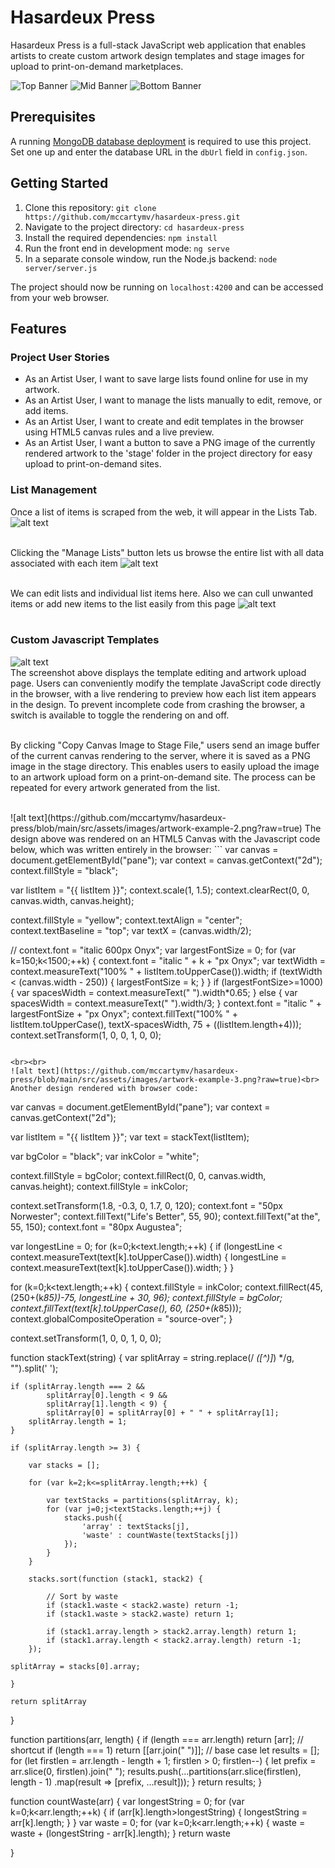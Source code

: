 # Hasardeux Press

Hasardeux Press is a full-stack JavaScript web application that enables artists to create custom artwork design templates and stage images for upload to print-on-demand marketplaces.

![Top Banner](https://github.com/mccartymv/hasardeux-press/blob/main/src/assets/images/top_banner.jpg?raw=true)
![Mid Banner](https://github.com/mccartymv/hasardeux-press/blob/main/src/assets/images/mid_banner.jpg?raw=true)
![Bottom Banner](https://github.com/mccartymv/hasardeux-press/blob/main/src/assets/images/bottom_banner.jpg?raw=true)

## Prerequisites

A running [MongoDB database deployment](https://www.mongodb.com/atlas/database) is required to use this project. Set one up and enter the database URL in the `dbUrl` field in `config.json`.

## Getting Started

1. Clone this repository: `git clone https://github.com/mccartymv/hasardeux-press.git`
2. Navigate to the project directory: `cd hasardeux-press`
3. Install the required dependencies: `npm install`
4. Run the front end in development mode: `ng serve`
5. In a separate console window, run the Node.js backend: `node server/server.js`

The project should now be running on `localhost:4200` and can be accessed from your web browser.

## Features

### Project User Stories

- As an Artist User, I want to save large lists found online for use in my artwork.
- As an Artist User, I want to manage the lists manually to edit, remove, or add items.
- As an Artist User, I want to create and edit templates in the browser using HTML5 canvas rules and a live preview.
- As an Artist User, I want a button to save a PNG image of the currently rendered artwork to the 'stage' folder in the project directory for easy upload to print-on-demand sites.

### List Management
Once a list of items is scraped from the web, it will appear in the Lists Tab.
![alt text](https://github.com/mccartymv/hasardeux-press/blob/main/src/assets/images/home.png?raw=true)<br><br>

Clicking the "Manage Lists" button lets us browse the entire list with all data associated with each item 
![alt text](https://github.com/mccartymv/hasardeux-press/blob/main/src/assets/images/list-browse.png?raw=true)<br><br>

We can edit lists and individual list items here. Also we can cull unwanted items or add new items to the list easily from this page
![alt text](https://github.com/mccartymv/hasardeux-press/blob/main/src/assets/images/list-edit.png?raw=true)<br><br>



### Custom Javascript Templates
![alt text](https://github.com/mccartymv/hasardeux-press/blob/main/src/assets/images/live-code-edit-screen.png?raw=true)<br>
The screenshot above displays the template editing and artwork upload page. Users can conveniently modify the template JavaScript code directly in the browser, with a live rendering to preview how each list item appears in the design. To prevent incomplete code from crashing the browser, a switch is available to toggle the rendering on and off.<br><br>

By clicking "Copy Canvas Image to Stage File," users send an image buffer of the current canvas rendering to the server, where it is saved as a PNG image in the stage directory. This enables users to easily upload the image to an artwork upload form on a print-on-demand site. The process can be repeated for every artwork generated from the list.


<br>
![alt text](https://github.com/mccartymv/hasardeux-press/blob/main/src/assets/images/artwork-example-2.png?raw=true)
The design above was rendered on an HTML5 Canvas with the Javascript code below, which was written entirely in the browser:
```
var canvas = document.getElementById("pane");
var context = canvas.getContext("2d");
context.fillStyle = "black";

var listItem = "{{ listItem }}";
context.scale(1, 1.5);
context.clearRect(0, 0, canvas.width, canvas.height);

context.fillStyle = "yellow";
context.textAlign = "center";
context.textBaseline = "top";
var textX = (canvas.width/2);

// context.font = "italic 600px Onyx";
var largestFontSize = 0;
for (var k=150;k<1500;++k) {
	context.font = "italic " + k + "px Onyx";
    var textWidth = context.measureText("100% " + listItem.toUpperCase()).width;
    if (textWidth < (canvas.width - 250)) {
        largestFontSize = k;
    }
}
if (largestFontSize>=1000) {
	var spacesWidth = context.measureText(" ").width*0.65;
} else {
	var spacesWidth = context.measureText(" ").width/3;
}
context.font = "italic " + largestFontSize + "px Onyx";
context.fillText("100% " + listItem.toUpperCase(), textX-spacesWidth, 75 + ((listItem.length+4)));
context.setTransform(1, 0, 0, 1, 0, 0);

```

<br><br>
![alt text](https://github.com/mccartymv/hasardeux-press/blob/main/src/assets/images/artwork-example-3.png?raw=true)<br>
Another design rendered with browser code:
```
var canvas = document.getElementById("pane");
var context = canvas.getContext("2d");

var listItem = "{{ listItem }}";
var text = stackText(listItem);

var bgColor = "black";
var inkColor = "white";

context.fillStyle = bgColor;
context.fillRect(0, 0, canvas.width, canvas.height);
context.fillStyle = inkColor;

context.setTransform(1.8, -0.3, 0, 1.7, 0, 120);
context.font = "50px Norwester";
context.fillText("Life's Better", 55, 90);
context.fillText("at the", 55, 150);
context.font = "80px Augustea";

var longestLine = 0;
for (k=0;k<text.length;++k) {
    if (longestLine < context.measureText(text[k].toUpperCase()).width) {
        longestLine = context.measureText(text[k].toUpperCase()).width;
    }
}

for (k=0;k<text.length;++k) {
    context.fillStyle = inkColor;
    context.fillRect(45, (250+(k*85))-75, longestLine + 30, 96);
    context.fillStyle = bgColor;
    context.fillText(text[k].toUpperCase(), 60, (250+(k*85)));
    context.globalCompositeOperation = "source-over";
}

context.setTransform(1, 0, 0, 1, 0, 0);

function stackText(string) {
	var splitArray = string.replace(/ *\([^)]*\) */g, "").split(' ');
	
	if (splitArray.length === 2 && 
    	    splitArray[0].length < 9 && 
            splitArray[1].length < 9) {
    		splitArray[0] = splitArray[0] + " " + splitArray[1];
		splitArray.length = 1;
	}

    if (splitArray.length >= 3) {
    
    	var stacks = [];
        
    	for (var k=2;k<=splitArray.length;++k) {
        	
        	var textStacks = partitions(splitArray, k);
        	for (var j=0;j<textStacks.length;++j) {
            	stacks.push({
                    'array' : textStacks[j],
                    'waste' : countWaste(textStacks[j])                
                });
            }
        }
        
        stacks.sort(function (stack1, stack2) {

            // Sort by waste
            if (stack1.waste < stack2.waste) return -1;
            if (stack1.waste > stack2.waste) return 1;

            if (stack1.array.length > stack2.array.length) return 1;
            if (stack1.array.length < stack2.array.length) return -1;
        });

	splitArray = stacks[0].array;

	}

    return splitArray
}

function partitions(arr, length) {
  if (length === arr.length) return [arr]; // shortcut
  if (length === 1) return [[arr.join(" ")]]; // base case
  let results = [];
  for (let firstlen = arr.length - length + 1; firstlen > 0; firstlen--) {
    let prefix = arr.slice(0, firstlen).join(" ");
    results.push(...partitions(arr.slice(firstlen), length - 1)
    	.map(result => [prefix, ...result]));
  }
  return results;
}

function countWaste(arr) {
    var longestString = 0;
    for (var k=0;k<arr.length;++k) {
    	if (arr[k].length>longestString) {
        	longestString = arr[k].length;
        }
    }
    var waste = 0;
    for (var k=0;k<arr.length;++k) {
	waste = waste + (longestString - arr[k].length);
    }
    return waste

}

```

